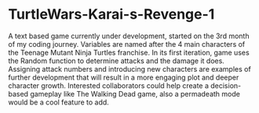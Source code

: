 # TurtleWars-Karai-s-Revenge-1

A text based game currently under development, started on the 3rd month of my coding journey. Variables are named after the 4 main characters of the Teenage Mutant Ninja Turtles franchise. In its first iteration, game uses the Random function to determine attacks and the damage it does. Assigning attack numbers and introducing new characters are examples of further development that will result in a more engaging plot and deeper character growth. Interested collaborators could help create a decision-based gameplay like The Walking Dead game, also a permadeath mode would be a cool feature to add.
